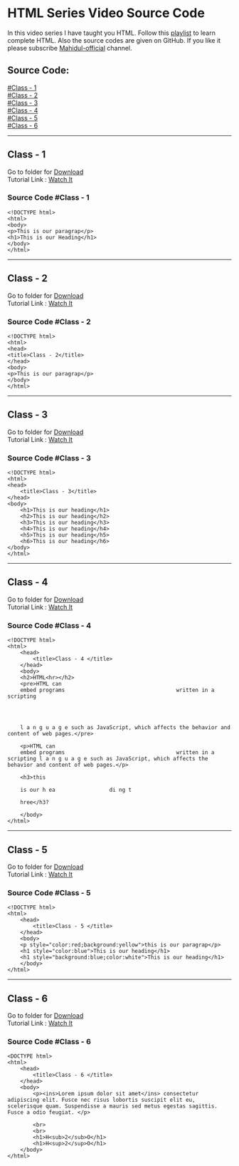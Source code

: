 # HTML Series Video Source Code

In this video series I have taught you HTML. Follow this <a href="https://www.youtube.com/watch?v=DH_XzBvloAw&list=PL4q4cTWDNmcXQSULm2nrBpb7d4UU2T7pt">playlist</a> to learn complete HTML. Also the source codes are given on GitHub. If you like it please subscribe <a href="https://www.youtube.com/@MahidulOfficial">Mahidul-official</a> channel.  

## Source Code:
<a href="#source-code-class---1">#Class - 1 </a>  
<a href="#source-code-class---2">#Class - 2 </a>  
<a href="#source-code-class---3">#Class - 3 </a>  
<a href="#source-code-class---4">#Class - 4 </a>  
<a href="#source-code-class---5">#Class - 5 </a>  
<a href="#source-code-class---6">#Class - 6 </a>

---
## Class - 1


Go to folder for <a href="https://github.com/codermahidul/html_source_code/tree/main/Class-1">Download</a>  
Tutorial Link : <a href="https://youtu.be/DH_XzBvloAw?list=PL4q4cTWDNmcXQSULm2nrBpb7d4UU2T7pt">Watch It </a> 
### Source Code #Class - 1

```
<!DOCTYPE html>
<html>
<body>
<p>This is our paragrap</p>
<h1>This is our Heading</h1>
</body>
</html>
```


---
## Class - 2


Go to folder for <a href="https://github.com/codermahidul/html_source_code/tree/main/Class-2">Download</a>  
Tutorial Link : <a href="https://youtu.be/0iZUjlnSzKk">Watch It </a> 
### Source Code #Class - 2

```
<!DOCTYPE html>
<html>
<head>
<title>Class - 2</title>
</head>
<body>
<p>This is our paragrap</p>
</body>
</html>
```

---
## Class - 3


Go to folder for <a href="https://github.com/codermahidul/html_source_code/tree/main/Class-3">Download</a>  
Tutorial Link : <a href="https://youtu.be/hUvlfMc8fi8">Watch It </a> 
### Source Code #Class - 3

```
<!DOCTYPE html>
<html>
<head>
	<title>Class - 3</title>
</head>
<body>
	<h1>This is our heading</h1>
	<h2>This is our heading</h2>
	<h3>This is our heading</h3>
	<h4>This is our heading</h4>
	<h5>This is our heading</h5>
	<h6>This is our heading</h6>
</body>
</html>
```


---
## Class - 4


Go to folder for <a href="https://github.com/codermahidul/html_source_code/tree/main/Class-4">Download</a>  
Tutorial Link : <a href="https://youtu.be/JSCM62HjNQQ">Watch It </a> 
### Source Code #Class - 4

```
<!DOCTYPE html>
<html>
	<head>
		<title>Class - 4 </title>
	</head>
	<body>
	<h2>HTML<hr></h2>
	<pre>HTML can
	embed programs                                   written in a scripting 
	
	
	
	
	l a n g u a g e such as JavaScript, which affects the behavior and content of web pages.</pre>
	
	<p>HTML can
	embed programs                                   written in a scripting l a n g u a g e such as JavaScript, which affects the behavior and content of web pages.</p>
	
	<h3>this

	is our h ea                 di ng t 
	
	hree</h3?
	
	</body>
</html>
```


---
## Class - 5


Go to folder for <a href="https://github.com/codermahidul/html_source_code/tree/main/Class-5">Download</a>  
Tutorial Link : <a href="https://youtu.be/JSCM62HjNQQ">Watch It </a> 
### Source Code #Class - 5

```
<!DOCTYPE html>
<html>
	<head>
		<title>Class - 5 </title>
	</head>
	<body>
	<p style="color:red;background:yellow">this is our paragrap</p>
	<h1 style="color:blue">This is our heading</h1>
	<h1 style="background:blue;color:white">This is our heading</h1>
	</body>
</html>
```



---
## Class - 6


Go to folder for <a href="https://github.com/codermahidul/html_source_code/tree/main/Class-6">Download</a>  
Tutorial Link : <a href="https://youtu.be/JSCM62HjNQQ">Watch It </a> 
### Source Code #Class - 6

```
<DOCTYPE html>
<html>
	<head>
		<title>Class - 6 </title>
	</head>
	<body>
		<p><ins>Lorem ipsum dolor sit amet</ins> consectetur adipiscing elit. Fusce nec risus lobortis suscipit elit eu, scelerisque quam. Suspendisse a mauris sed metus egestas sagittis. Fusce a odio feugiat. </p>

		<br>
		<br>
		<h1>H<sub>2</sub>O</h1>
		<h1>H<sup>2</sup>O</h1>
	</body>
</html>
```
